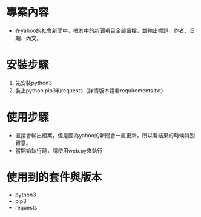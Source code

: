 # 專案內容
- 在yahoo的社會新聞中，把其中的新聞項目全部讀檔，並輸出標題、作者、日期、內文。


# 安裝步驟
 1. 先安裝python3
 2. 裝上python pip3和requests（詳情版本請看requirements.txt）


# 使用步驟
- 直接會輸出檔案，但是因為yahoo的新聞會一直更新，所以看結果的時候特別留意。
- 當開始執行時，請使用web.py來執行


# 使用到的套件與版本
- python3
- pip3
- requests
